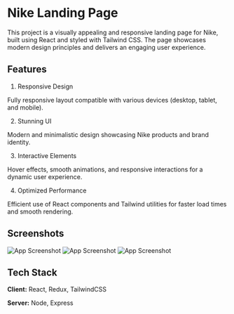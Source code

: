 
# Nike Landing Page

This project is a visually appealing and responsive landing page for Nike, built using React and styled with Tailwind CSS. The page showcases modern design principles and delivers an engaging user experience.


## Features

1. Responsive Design

Fully responsive layout compatible with various devices (desktop, tablet, and mobile).

2. Stunning UI

Modern and minimalistic design showcasing Nike products and brand identity.

3. Interactive Elements

Hover effects, smooth animations, and responsive interactions for a dynamic user experience.

4. Optimized Performance

Efficient use of React components and Tailwind utilities for faster load times and smooth rendering.


## Screenshots

![App Screenshot](https://res.cloudinary.com/difquq0tf/image/upload/v1736778251/Screenshot_209_o7sggw.png)
![App Screenshot](https://res.cloudinary.com/difquq0tf/image/upload/v1736778251/Screenshot_211_trlscy.png)
![App Screenshot](https://res.cloudinary.com/difquq0tf/image/upload/v1736778251/Screenshot_213_qgzcrd.png)


## Tech Stack

**Client:** React, Redux, TailwindCSS

**Server:** Node, Express


